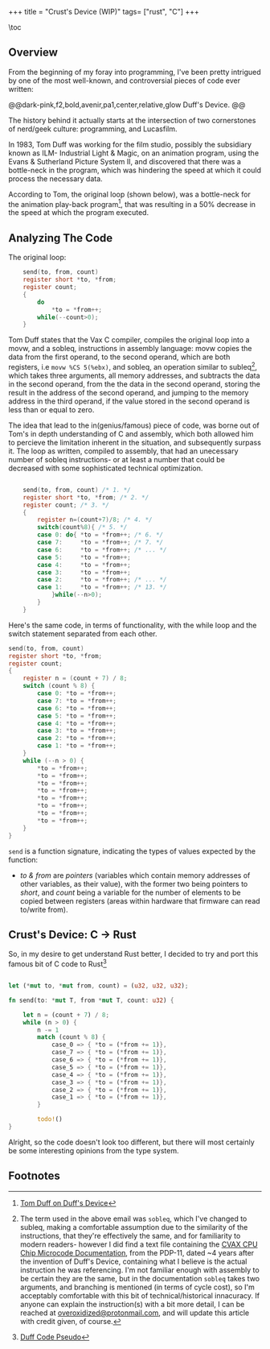 +++
title = "Crust's Device (WIP)"
tags= ["rust", "C"]
+++

\toc

## Overview
From the beginning of my foray into programming, I've been pretty intrigued by one of the most well-known, and controversial pieces of code ever written:

@@dark-pink,f2,bold,avenir,pa1,center,relative,glow
Duff's Device.
@@

The history behind it actually starts at the intersection of two cornerstones of nerd/geek culture: programming, and Lucasfilm. 

In 1983, Tom Duff was working for the film studio, possibly the subsidiary known as ILM- Industrial Light & Magic, on an animation program, using the Evans & Sutherland Picture System II, and discovered that there was a bottle-neck in the program, which was hindering the speed at which it could process the necessary data.

According to Tom, the original loop (shown below), was a bottle-neck for the animation play-back program[^1], that was resulting in a 50% decrease in the speed at which the program executed.


## Analyzing The Code

The original loop:

```C
    send(to, from, count)
    register short *to, *from;
    register count;
    {
        do
            *to = *from++;
        while(--count>0);
    }

```

Tom Duff states that the Vax C compiler, compiles the original loop into a movw, and a sobleq, instructions in assembly language: movw copies the data from the first operand, to the second operand, which are both registers, i.e `movw %CS 5(%ebx)`, and sobleq, an operation similar to subleq[^2], which takes three arguments, all memory addresses, and subtracts the data in the second operand, from the the data in the second operand, storing the result in the address of the second operand, and jumping to the memory address in the third operand, if the value stored in the second operand is less than or equal to zero.

The idea that lead to the in(genius/famous) piece of code, was borne out of Tom's in depth understanding of C and assembly, which both allowed him to percieve the limitation inherent in the situation, and subsequently surpass it. The loop as written, compiled to assembly, that had an unecessary number of sobleq instructions- or at least a number that could be decreased with some sophisticated technical optimization.


```C

	send(to, from, count) /* 1. */ 
	register short *to, *from; /* 2. */ 
	register count; /* 3. */ 
	{
		register n=(count+7)/8; /* 4. */ 
		switch(count%8){ /* 5. */ 
		case 0:	do{	*to = *from++; /* 6. */ 
		case 7:		*to = *from++; /* 7. */ 
		case 6:		*to = *from++; /* ... */ 
		case 5:		*to = *from++;  
		case 4:		*to = *from++;  
		case 3:		*to = *from++; 
		case 2:		*to = *from++; /* ... */ 
		case 1:		*to = *from++; /* 13. */ 
			}while(--n>0);
		}
	}
```
Here's the same code, in terms of functionality, with the while loop and the switch statement separated from each other.

```C
send(to, from, count)
register short *to, *from;
register count;
{
    register n = (count + 7) / 8;
    switch (count % 8) {
        case 0: *to = *from++;
        case 7: *to = *from++;
        case 6: *to = *from++;
        case 5: *to = *from++;
        case 4: *to = *from++;
        case 3: *to = *from++;
        case 2: *to = *from++;
        case 1: *to = *from++;
    }
    while (--n > 0) {
        *to = *from++;
        *to = *from++;
        *to = *from++;
        *to = *from++;
        *to = *from++;
        *to = *from++;
        *to = *from++;
        *to = *from++;
    }
}
```
`send` is a function signature, indicating the types of values expected by the function:

- *to & from* are *pointers* (variables which contain memory addresses of other variables, as their value), with the former two being pointers to *short*, and *count* being a variable for the number of elements to be copied between registers (areas within hardware that firmware can read to/write from).




## Crust's Device: C -> Rust

So, in my desire to get understand Rust better, I decided to try and port this famous bit of C code to Rust[^3]
```Rust

let (*mut to, *mut from, count) = (u32, u32, u32);

fn send(to: *mut T, from *mut T, count: u32) {

    let n = (count + 7) / 8;
    while (n > 0) {
        n -= 1
        match (count % 8) {
            case_0 => { *to = (*from += 1)},
            case_7 => { *to = (*from += 1)},
            case_6 => { *to = (*from += 1)},
            case_5 => { *to = (*from += 1)},
            case_4 => { *to = (*from += 1)},
            case_3 => { *to = (*from += 1)},
            case_2 => { *to = (*from += 1)},
            case_1 => { *to = (*from += 1)},
        }

        todo!()
}
```

Alright, so the code doesn't look too different, but there will most certainly be some interesting opinions from the type system.

## Footnotes

[^1]: [Tom Duff on Duff's Device](https://www.lysator.liu.se/c/duffs-device.html)
[^2]: The term used in the above email was `sobleq`, which I've changed to subleq, making a comfortable assumption due to the similarity of the instructions, that they're effectively the same, and for familiarity to modern readers- however I did find a text file containing the [CVAX CPU Chip Microcode Documentation](https://pdp-11.ru/simh_trailing-edge_com/semi/docs/cvaxudoc.txt), from the PDP-11, dated ~4 years after the invention of Duff's Device, containing what I believe is the actual instruction he was referencing. I'm not familiar enough with assembly to be certain they are the same, but in the documentation `sobleq` takes two arguments, and branching is mentioned (in terms of cycle cost), so I'm acceptably comfortable with this bit of technical/historical innacuracy. If anyone can explain the instruction(s) with a bit more detail, I can be reached at overoxidized@protonmail.com, and will update this article with credit given, of course.
[^3]: [Duff Code Pseudo](https://www.drdobbs.com/a-reusable-duff-device/184406208)